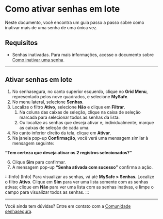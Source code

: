 # Como ativar senhas em lote

Neste documento, você encontra um guia passo a passo sobre como inativar mais de uma senha de uma única vez.

## Requisitos

* Senhas inativadas. Para mais informações, acesse o documento sobre [Como inativar uma senha](/v3-33/docs/pt/mysafe-passwords-disable).

* * *

## Ativar senhas em lote

1. No senhasegura, no canto superior esquerdo, clique no **Grid Menu**, representado pelos nove quadrados, e selecione **MySafe**.
2. No menu lateral, selecione **Senhas**.
3. Localize o filtro **Ativo**, selecione **Não** e clique em **Filtrar**.
    1. Na coluna das caixas de seleção, clique na caixa de seleção marcada para selecionar todos as senhas da lista.
    2. Ou localize as senhas que deseja ativar e, individualmente, marque as caixas de seleção de cada uma.
4. No canto inferior direito da tela, clique em **Ativar**.
5. Na janela pop-up **Confirmação**, você verá uma mensagem similar à mensagem seguinte:

**“Tem certeza que deseja ativar os 2 registros selecionados?”**


6. Clique **Sim** para confirmar.
7. A mensagem pop-up **“Senha ativada com sucesso”** confirma a ação.

:::(Info) (Info)
Para visualizar as senhas, vá até **MySafe > Senhas**. Localize o filtro **Ativo**. Clique em **Sim** para ver uma lista somente com as senhas ativas; clique em **Não** para ver uma lista com as senhas inativas, e limpe o campo para visualizar todos as senhas.
:::
***



Você ainda tem dúvidas? Entre em contato com a [Comunidade senhasegura](https://community.senhasegura.io/).
